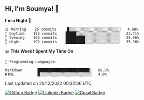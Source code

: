 ## Hi, I'm Soumya! 👋

<!--START_SECTION:waka-->
**I'm a Night 🦉** 

```text
🌞 Morning    25 commits     █░░░░░░░░░░░░░░░░░░░░░░░░   4.68% 
🌆 Daytime    125 commits    █████░░░░░░░░░░░░░░░░░░░░   23.41% 
🌃 Evening    192 commits    █████████░░░░░░░░░░░░░░░░   35.96% 
🌙 Night      192 commits    █████████░░░░░░░░░░░░░░░░   35.96%

```


📊 **This Week I Spent My Time On** 

```text
💬 Programming Languages: 

Markdown       ████████████████████████░   96.0% 
HTML           █░░░░░░░░░░░░░░░░░░░░░░░░   4.0%
```


 Last Updated on 20/12/2022 00:32:36 UTC
<!--END_SECTION:waka-->

[![Github Badge](https://img.shields.io/badge/-rubyruins-grey?style=for-the-badge&logo=github&logoColor=white&link=https://github.com/rubyruins/)](https://www.github.com/rubyruins/) 
[![Linkedin Badge](https://img.shields.io/badge/-Soumya%20Parekh-0072b1?style=for-the-badge&logo=Linkedin&logoColor=white&link=https://www.linkedin.com/in/Soumya-Parekh/)](https://www.linkedin.com/in/Soumya-Parekh/) 
[![Gmail Badge](https://img.shields.io/badge/-soumyaparekh.me@gmail.com-c14438?style=for-the-badge&logo=Gmail&logoColor=white&link=mailto:soumyaparekh.me@gmail.com)](mailto:soumyaparekh.me@gmail.com) 
